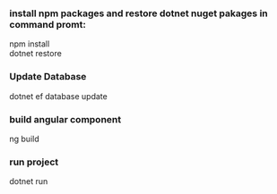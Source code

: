 ### install npm packages and restore dotnet nuget pakages in command promt:
npm install <br />
dotnet restore  

### Update Database
dotnet ef database update

### build angular component
ng build

### run project
dotnet run


